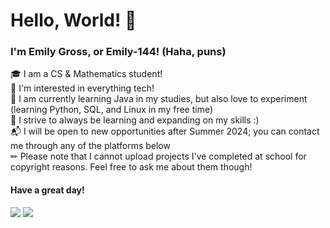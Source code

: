 # Hello, World! &#128075;

### I'm Emily Gross, or Emily-144! (Haha, puns)  

&#127891; I am a CS & Mathematics student!  
&#129300; I'm interested in everything tech!  
&#128221; I am currently learning Java in my studies, but also love to experiment (learning Python, SQL, and Linux in my free time)  
&#128170; I strive to always be learning and expanding on my skills :)  
&#128236; I will be open to new opportunities after Summer 2024; you can contact me through any of the platforms below   
&#9999; Please note that I cannot upload projects I've completed at school for copyright reasons. Feel free to ask me about them though!

#### Have a great day!  

[![](https://img.shields.io/badge/linkedin-%230077B5?style=for-the-badge&logo=linkedin)](https://www.linkedin.com/in/ecgross/)
[![](https://img.shields.io/badge/gmail-D14836?style=for-the-badge&logo=gmail&logoColor=white)](mailto:gross.c.emily@gmail.com)

<!---
Emily-144/Emily-144 is a ✨ special ✨ repository because its `README.md` (this file) appears on your GitHub profile.
You can click the Preview link to take a look at your changes.
--->
